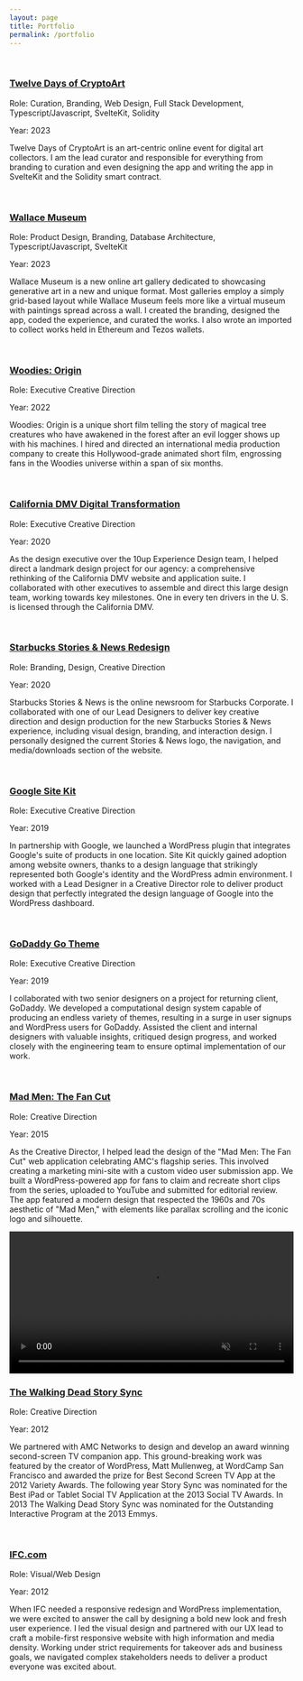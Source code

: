 ```yaml
---
layout: page
title: Portfolio
permalink: /portfolio
---
```


<div class="md:flex md:flex-row sm:gap-8 my-12 mb-6">
    <div class="mb-16 md:mb-6" style="flex:1">
        <img src="/assets/images/twelve-days-of-cryptoart.png" class="fade-in-element portfolio-image dark:hidden" alt="">
        <img src="/assets/images/twelve-days-of-cryptoart-dark.png" class="fade-in-element portfolio-image hidden dark:block" alt="">
        <h3 class="fade-in-element mt-3"><a href="https://twelvedays.ultradao.org" target="_blank">Twelve Days of CryptoArt</a></h3>
        <p class="mb-0 fade-in-element">Role: Curation, Branding, Web Design, Full Stack Development, Typescript/Javascript, SvelteKit, Solidity</p>
        <p class="fade-in-element">Year: 2023</p>
        <p class="fade-in-element">Twelve Days of CryptoArt is an art-centric online event for digital art collectors. I am the lead curator and responsible for everything from branding to curation and even designing the app and writing the app in SvelteKit and the Solidity smart contract.</p>
    </div>
    <div class="mb-16 md:mb-6" style="flex:1">
        <img src="/assets/images/wallace-museum.png" class="fade-in-element portfolio-image dark:hidden" alt="">
        <img src="/assets/images/wallace-museum-dark.png" class="fade-in-element portfolio-image hidden dark:block" alt="">
        <h3 class="fade-in-element mt-3"><a href="https://wallacemuseum.com" target="_blank">Wallace Museum</a></h3>
        <p class="mb-0 fade-in-element">Role: Product Design, Branding, Database Architecture, Typescript/Javascript, SvelteKit</p>
        <p class="fade-in-element">Year: 2023</p>
        <p class="fade-in-element">Wallace Museum is a new online art gallery dedicated to showcasing generative art in a new and unique format. Most galleries employ a simply grid-based layout while Wallace Museum feels more like a virtual museum with paintings spread across a wall. I created the branding, designed the app, coded the experience, and curated the works. I also wrote an imported to collect works held in Ethereum and Tezos wallets.</p>
    </div>
</div>
<div class="md:flex md:flex-row sm:gap-8 mb-6">
    <div class="mb-16 md:mb-6" style="flex:1">
        <img src="/assets/images/woodies-origin.png" class="fade-in-element portfolio-image dark:hidden" alt="">
        <img src="/assets/images/woodies-origin-dark.png" class="fade-in-element portfolio-image hidden dark:block" alt="">
        <h3 class="fade-in-element mt-3"><a href="https://www.youtube.com/watch?v=encMCWoBc3o" target="_blank">Woodies: Origin</a></h3>
        <p class="mb-0 fade-in-element">Role: Executive Creative Direction</p>
        <p class="fade-in-element">Year: 2022</p>
        <p class="fade-in-element">Woodies: Origin is a unique short film telling the story of magical tree creatures who have awakened in the forest after an evil logger shows up with his machines. I hired and directed an international media production company to create this Hollywood-grade animated short film, engrossing fans in the Woodies universe within a span of six months.</p>
    </div>
    <div class="mb-16 md:mb-6" style="flex:1">
        <img src="/assets/images/california-dmv.png" class="fade-in-element portfolio-image dark:hidden" alt="">
        <img src="/assets/images/california-dmv-dark.png" class="fade-in-element portfolio-image hidden dark:block" alt="">
        <h3 class="fade-in-element mt-3"><a href="https://dmv.ca.gov" target="_blank">California DMV Digital Transformation</a></h3>
        <p class="mb-0 fade-in-element">Role: Executive Creative Direction</p>
        <p class="fade-in-element">Year: 2020</p>
        <p class="fade-in-element">As the design executive over the 10up Experience Design team, I helped direct a landmark design project for our agency: a comprehensive rethinking of the California DMV website and application suite. I collaborated with other executives to assemble and direct this large design team, working towards key milestones. One in every ten drivers in the U. S. is licensed through the California DMV.</p>
    </div>
</div>
<div class="md:flex md:flex-row sm:gap-8 mb-6">
    <div class="mb-16 md:mb-6" style="flex:1">
        <img src="/assets/images/starbucks-stories.png" class="fade-in-element portfolio-image dark:hidden" alt="">
        <img src="/assets/images/starbucks-stories-dark.png" class="fade-in-element portfolio-image hidden dark:block" alt="">
        <h3 class="fade-in-element mt-3"><a href="https://stories.starbucks.com/stories/" target="_blank">Starbucks Stories &amp; News Redesign</a></h3>
        <p class="mb-0 fade-in-element">Role: Branding, Design, Creative Direction</p>
        <p class="fade-in-element">Year: 2020</p>
        <p class="fade-in-element">Starbucks Stories &amp; News is the online newsroom for Starbucks Corporate. I collaborated with one of our Lead Designers to deliver key creative direction and design production for the new Starbucks Stories &amp; News experience, including visual design, branding, and interaction design. I personally designed the current Stories & News logo, the navigation, and media/downloads section of the website.</p>
    </div>
    <div class="mb-16 md:mb-6" style="flex:1">
        <img src="/assets/images/google-site-kit.png" class="fade-in-element portfolio-image dark:hidden" alt="">
        <img src="/assets/images/google-site-kit-dark.png" class="fade-in-element portfolio-image hidden dark:block" alt="">
        <h3 class="fade-in-element mt-3"><a href="https://sitekit.withgoogle.com" target="_blank">Google Site Kit</a></h3>
        <p class="mb-0 fade-in-element">Role: Executive Creative Direction</p>
        <p class="fade-in-element">Year: 2019</p>
        <p class="fade-in-element">In partnership with Google, we launched a WordPress plugin that integrates Google's suite of products in one location. Site Kit quickly gained adoption among website owners, thanks to a design language that strikingly represented both Google's identity and the WordPress admin environment. I worked with a Lead Designer in a Creative Director role to deliver product design that perfectly integrated the design language of Google into the WordPress dashboard.</p>
    </div>
</div>
<div class="md:flex md:flex-row sm:gap-8 mb-6">
    <div class="mb-16 md:mb-0" style="flex:1">
        <img src="/assets/images/godaddy-theme.png" class="fade-in-element portfolio-image dark:hidden" alt="">
        <img src="/assets/images/godaddy-theme-dark.png" class="fade-in-element portfolio-image hidden dark:block" alt="">
        <h3 class="fade-in-element"><a href="https://www.godaddy.com/wordpress-themes" target="_blank">GoDaddy Go Theme</a></h3>
        <p class="mb-0 fade-in-element">Role: Executive Creative Direction</p>
        <p class="fade-in-element">Year: 2019</p>
        <p class="fade-in-element">I collaborated with two senior designers on a project for returning client, GoDaddy. We developed a computational design system capable of producing an endless variety of themes, resulting in a surge in user signups and WordPress users for GoDaddy. Assisted the client and internal designers with valuable insights, critiqued design progress, and worked closely with the engineering team to ensure optimal implementation of our work.</p>
    </div>
    <div class="mb-16 md:mb-0" style="flex:1">
        <img src="/assets/images/mad-men.png" class="fade-in-element portfolio-image dark:hidden" alt="">
        <img src="/assets/images/mad-men-dark.png" class="fade-in-element portfolio-image hidden dark:block" alt="">
        <h3 class="fade-in-element"><a href="https://www.youtube.com/watch?v=X9UVZjvmmbw">Mad Men: The Fan Cut</a></h3>
        <p class="mb-0 fade-in-element">Role: Creative Direction</p>
        <p class="fade-in-element">Year: 2015</p>
        <p class="fade-in-element">As the Creative Director, I helped lead the design of the "Mad Men: The Fan Cut" web application celebrating AMC's flagship series. This involved creating a marketing mini-site with a custom video user submission app. We built a WordPress-powered app for fans to claim and recreate short clips from the series, uploaded to YouTube and submitted for editorial review. The app featured a modern design that respected the 1960s and 70s aesthetic of "Mad Men," with elements like parallax scrolling and the iconic logo and silhouette.</p>
    </div>
</div>
<div class="md:flex md:flex-row sm:gap-8 mb-6">
    <div class="mb-16 md:mb-0" style="flex:1">
        <div class="video-player fade-in-element">
            <video id="portfolioVideo" width="100%" controls muted playsinline autoplay>
                <source src="/assets/video/twd-story-sync.mp4" type="video/mp4">
                Your browser does not support HTML5 video.
            </video>
        </div>
        <h3 class="fade-in-element"><a href="https://www.theverge.com/entertainment/2014/2/13/5406498/how-a-second-screen-app-made-the-walking-dead-come-alive" target="_blank">The Walking Dead Story Sync</a></h3>
        <p class="mb-0 fade-in-element">Role: Creative Direction</p>
        <p class="fade-in-element">Year: 2012</p>
        <p class="fade-in-element">We partnered with AMC Networks to design and develop an award winning second-screen TV companion app. This ground-breaking work was featured by the creator of WordPress, Matt Mullenweg, at WordCamp San Francisco and awarded the prize for Best Second Screen TV App at the 2012 Variety Awards. The following year Story Sync was nominated for the Best iPad or Tablet Social TV Application at the 2013 Social TV Awards. In 2013 The Walking Dead Story Sync was nominated for the Outstanding Interactive Program at the 2013 Emmys.</p>
    </div>
    <div class="mb-16 md:mb-0" style="flex:1">
        <img src="/assets/images/ifc-com.png" class="fade-in-element portfolio-image dark:hidden" alt="">
        <img src="/assets/images/ifc-com-dark.png" class="fade-in-element portfolio-image hidden dark:block" alt="">
        <h3 class="fade-in-element"><a href="">IFC.com</a></h3>
        <p class="mb-0 fade-in-element">Role: Visual/Web Design</p>
        <p class="fade-in-element">Year: 2012</p>
        <p class="fade-in-element">When IFC needed a responsive redesign and WordPress implementation, we were excited to answer the call by designing a bold new look and fresh user experience. I led the visual design and partnered with our UX lead to craft a mobile-first responsive website with high information and media density. Working under strict requirements for takeover ads and business goals, we navigated complex stakeholders needs to deliver a product everyone was excited about.</p>
    </div>
</div>
